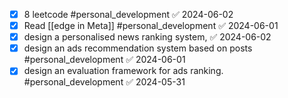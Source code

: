 

- [x] 8 leetcode #personal_development ✅ 2024-06-02
- [x] Read [[edge in Meta]] #personal_development ✅ 2024-06-01
- [x] design a personalised news ranking system, ✅ 2024-06-02
- [x] design an ads recommendation system based on posts #personal_development ✅ 2024-06-01
- [x] design an evaluation framework for ads ranking. #personal_development  ✅ 2024-05-31
